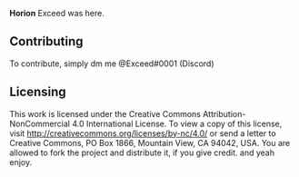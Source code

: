 
  <p>
    <b>Horion</b> Exceed was here.
  </p>
</div>

## Contributing
To contribute, simply dm me @Exceed#0001 (Discord)

## Licensing
This work is licensed under the Creative Commons Attribution-NonCommercial 4.0 International License. To view a copy of this license, visit http://creativecommons.org/licenses/by-nc/4.0/ or send a letter to Creative Commons, PO Box 1866, Mountain View, CA 94042, USA.
You are allowed to fork the project and distribute it, if you give credit. and yeah enjoy.
